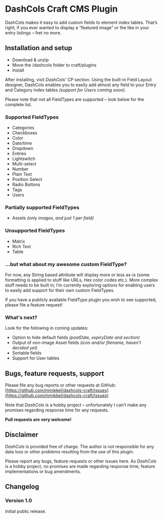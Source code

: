 # DashCols Craft CMS Plugin

DashCols makes it easy to add custom fields to element index tables.
That’s right, if you ever wanted to display a “featured image” or the like in your entry listings – fret no more.

## Installation and setup

* Download & unzip
* Move the /dashcols folder to craft/plugins
* Install

After installing, visit _DashCols’_ CP section. Using the built-in Field Layout designer, DashCols enables you to easily add almost any field to your Entry and Category index tables _(support for Users coming soon)_.

Please note that not all FieldTypes are supported – look below for the complete list.

### Supported FieldTypes

* Categories
* Checkboxes
* Color
* Date/time
* Dropdown
* Entries
* Lightswitch
* Multi-select
* Number
* Plain Text
* Position Select
* Radio Buttons
* Tags
* Users

### Partially supported FieldTypes

* Assets _(only images, and just 1 per field)_

### Unsupported FieldTypes

* Matrix
* Rich Text
* Table

### …but what about my awesome custom FieldType?

For now, any String based attribute will display more or less as-is (some formatting is applied to stuff like URLs, Hex color codes etc.). More complex stuff needs to be built in; I’m currently exploring options for enabling users to easily add support for their own custom FieldTypes.

If you have a publicly available FieldType plugin you wish to see supported, please file a feature request!

### What's next?

Look for the following in coming updates:

* Option to hide default fields _(postDate, expiryDate and section)_
* Output of non-image Asset fields _(icon and/or filename, haven't decided yet)_
* Sortable fields
* Support for User tables

## Bugs, feature requests, support

Please file any bug reports or other requests at GitHub: [https://github.com/mmikkel/dashcols-craft/issues](https://github.com/mmikkel/dashcols-craft/issues)

Note that _DashCols_ is a hobby project – unfortunately I can’t make any promises regarding response time for any requests.

**Pull requests are very welcome!**

## Disclaimer

_DashCols_ is provided free of charge. The author is not responsible for any data loss or other problems resulting from the use of this plugin.

Please report any bugs, feature requests or other issues here. As _DashCols_ is a hobby project, no promises are made regarding response time, feature implementations or bug amendments.

## Changelog

### Version 1.0

Initial public release.